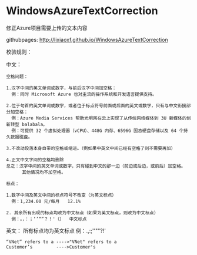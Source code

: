 # WindowsAzureTextCorrection
修正Azure项目需要上传的文本内容

githubpages: http://lixiaoxf.github.io/WindowsAzureTextCorrection

校验规则：

中文：

    空格问题：

	1.汉字中间的英文单词或数字，与前后汉字中间加空格：
  	  例：同时 Microsoft Azure 也对主流的操作系统和开发语言提供支持。
	
	2.位于句首的英文单词或数字，或者位于标点符号前面或后面的英文或数字，只有与中文衔接部分加空格：
  	  例：Azure Media Services 帮助光明网在云上实现了从传统网络媒体到 3U 新媒体的创新转型 balabala。
	  例：可提供 32 个虚拟处理器（vCPU）、448G 内存、6596G 固态硬盘存储以及 64 个持久数据磁盘。   	

	3.不改动段落本身自带的空格或缩进。（例如果中英文中间已经有空格了则不需要再加）
	
	4.正文中文字间的空格均删除	
	总之：汉字中间的英文单词或数字，只有碰到中文的那一边（前边或后边，或前后）加空格。
	      其他情况均不加空格。

    标点：
	
	1.数字中间及英文中间的标点符号不改变（为英文标点）
	  例：1,234.00 元/每月   12.1%
	
	2. 其余所有出现的标点均改为中文标点（如果为英文标点，则改为中文标点）
	  例：。，：；‘’“”？！'（）  中文标点

英文：
	所有标点均为英文标点
	例：.,:;''""?!'

	“VNet” refers to a ---->"VNet" refers to a
	Customer’s         ---->Customer's
